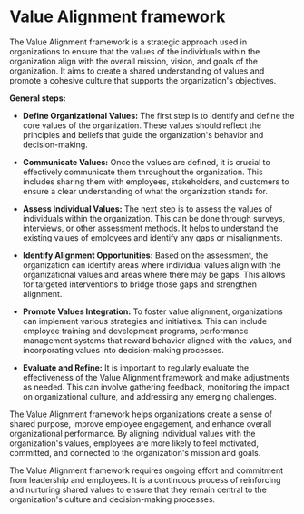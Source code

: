 # Value Alignment framework

The Value Alignment framework is a strategic approach used in organizations to ensure that the values of the individuals within the organization align with the overall mission, vision, and goals of the organization. It aims to create a shared understanding of values and promote a cohesive culture that supports the organization's objectives.

**General steps:**

* **Define Organizational Values:** The first step is to identify and define the core values of the organization. These values should reflect the principles and beliefs that guide the organization's behavior and decision-making.

* **Communicate Values:** Once the values are defined, it is crucial to effectively communicate them throughout the organization. This includes sharing them with employees, stakeholders, and customers to ensure a clear understanding of what the organization stands for.

* **Assess Individual Values:** The next step is to assess the values of individuals within the organization. This can be done through surveys, interviews, or other assessment methods. It helps to understand the existing values of employees and identify any gaps or misalignments.

* **Identify Alignment Opportunities:** Based on the assessment, the organization can identify areas where individual values align with the organizational values and areas where there may be gaps. This allows for targeted interventions to bridge those gaps and strengthen alignment.

* **Promote Values Integration:** To foster value alignment, organizations can implement various strategies and initiatives. This can include employee training and development programs, performance management systems that reward behavior aligned with the values, and incorporating values into decision-making processes.

* **Evaluate and Refine:** It is important to regularly evaluate the effectiveness of the Value Alignment framework and make adjustments as needed. This can involve gathering feedback, monitoring the impact on organizational culture, and addressing any emerging challenges.

The Value Alignment framework helps organizations create a sense of shared purpose, improve employee engagement, and enhance overall organizational performance. By aligning individual values with the organization's values, employees are more likely to feel motivated, committed, and connected to the organization's mission and goals.

The Value Alignment framework requires ongoing effort and commitment from leadership and employees. It is a continuous process of reinforcing and nurturing shared values to ensure that they remain central to the organization's culture and decision-making processes.